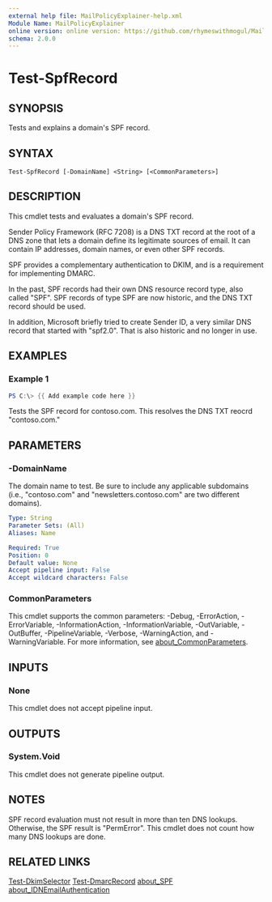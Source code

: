 ```yaml
---
external help file: MailPolicyExplainer-help.xml
Module Name: MailPolicyExplainer
online version: online version: https://github.com/rhymeswithmogul/MailPolicyExplainer/blob/main/man/en-US/Test-SpfRecord.md
schema: 2.0.0
---
```


# Test-SpfRecord

## SYNOPSIS
Tests and explains a domain's SPF record.

## SYNTAX

```
Test-SpfRecord [-DomainName] <String> [<CommonParameters>]
```

## DESCRIPTION
This cmdlet tests and evaluates a domain's SPF record.

Sender Policy Framework (RFC 7208) is a DNS TXT record at the root of a DNS zone that lets a domain define its legitimate sources of email.  It can contain IP addresses, domain names, or even other SPF records.

SPF provides a complementary authentication to DKIM, and is a requirement for implementing DMARC.

In the past, SPF records had their own DNS resource record type, also called "SPF".  SPF records of type SPF are now historic, and the DNS TXT record should be used.

In addition, Microsoft briefly tried to create Sender ID, a very similar DNS record that started with "spf2.0".  That is also historic and no longer in use.

## EXAMPLES

### Example 1
```powershell
PS C:\> {{ Add example code here }}
```

Tests the SPF record for contoso.com.  This resolves the DNS TXT reocrd "contoso.com."

## PARAMETERS

### -DomainName
The domain name to test.  Be sure to include any applicable subdomains (i.e., "contoso.com" and "newsletters.contoso.com" are two different domains).

```yaml
Type: String
Parameter Sets: (All)
Aliases: Name

Required: True
Position: 0
Default value: None
Accept pipeline input: False
Accept wildcard characters: False
```

### CommonParameters
This cmdlet supports the common parameters: -Debug, -ErrorAction, -ErrorVariable, -InformationAction, -InformationVariable, -OutVariable, -OutBuffer, -PipelineVariable, -Verbose, -WarningAction, and -WarningVariable. For more information, see [about_CommonParameters](http://go.microsoft.com/fwlink/?LinkID=113216).

## INPUTS

### None
This cmdlet does not accept pipeline input.

## OUTPUTS

### System.Void
This cmdlet does not generate pipeline output.

## NOTES
SPF record evaluation must not result in more than ten DNS lookups.  Otherwise, the SPF result is "PermError".  This cmdlet does not count how many DNS lookups are done.

## RELATED LINKS

[Test-DkimSelector]()
[Test-DmarcRecord]()
[about_SPF]()
[about_IDNEmailAuthentication]()
